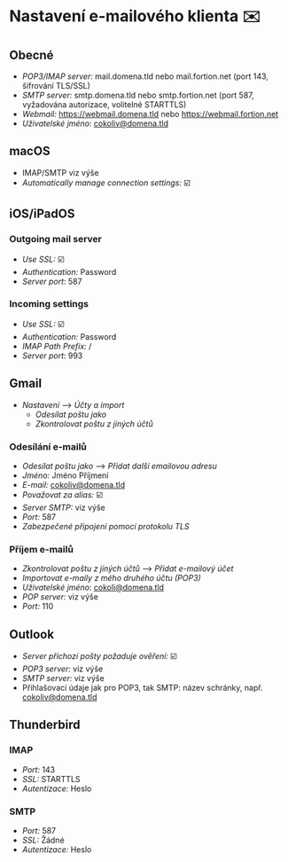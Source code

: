 # Nastavení e-mailového klienta ✉️

## Obecné
- _POP3/IMAP server:_	mail.domena.tld nebo mail.fortion.net (port 143, šifrování TLS/SSL)
- _SMTP server:_ smtp.domena.tld nebo smtp.fortion.net (port 587, vyžadována autorizace, volitelné STARTTLS)
- _Webmail:_ https://webmail.domena.tld nebo https://webmail.fortion.net
- _Uživatelské jméno:_ cokoliv@domena.tld

## macOS
- IMAP/SMTP viz výše
- _Automatically manage connection settings:_ ☑️

## iOS/iPadOS

### Outgoing mail server
- _Use SSL:_ ☑️
- _Authentication:_ Password
- _Server port_: 587

### Incoming settings
- _Use SSL:_ ☑️
- _Authentication:_ Password
- _IMAP Path Prefix:_ /
- _Server port_: 993

## Gmail
- _Nastavení_ –> _Účty a import_
  - _Odesílat poštu jako_
  - _Zkontrolovat poštu z jiných účtů_

### Odesílání e-mailů
- _Odesílat poštu jako_ –> _Přidat další emailovou adresu_
- _Jméno:_ Jméno Příjmení
- _E-mail:_ cokoliv@domena.tld
- _Považovat za alias:_ ☑️
- _Server SMTP:_ viz výše
- _Port:_ 587
- _Zabezpečené připojení pomocí protokolu TLS_

### Příjem e-mailů
- _Zkontrolovat poštu z jiných účtů_ –> _Přidat e-mailový účet_
- _Importovat e-maily z mého druhého účtu (POP3)_
- _Uživatelské jméno:_ cokoli@domena.tld
- _POP server:_ viz výše
- _Port:_ 110

## Outlook
- _Server příchozí pošty požaduje ověření:_ ☑️
- _POP3 server:_ viz výše
- _SMTP server:_ viz výše
- Přihlašovací údaje jak pro POP3, tak SMTP: název schránky, např. cokoliv@domena.tld

## Thunderbird

### IMAP
- _Port:_ 143
- _SSL:_ STARTTLS
- _Autentizace:_ Heslo

### SMTP
- _Port:_ 587
- _SSL:_ Žádné
- _Autentizace:_ Heslo
